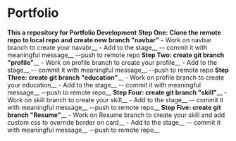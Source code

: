 # Portfolio
**This a repository for Portfolio Development**
**Step One: Clone the remote repo to local repo and create new branch "navbar"**
    - Work on navbar branch to create your navabr__
    - Add to the stage__
    -- commit it with meaningful message__
    --push to remote repo
 **Step Two: create git branch "profile"**__
     - Work on profile branch to create your profile__
    - Add to the stage__
    -- commit it with meaningful message__
    --push to remote repo
  **Step Three: create git branch "education"**__
     - Work on profile branch to create your education__
    - Add to the stage__
    -- commit it with meaningful message__
    --push to remote repo__
  **Step Four: create git branch "skill"**__
     - Work on skill branch to create your skill__
    - Add to the stage__
    -- commit it with meaningful message__
    --push to remote repo__
  **Step Five: create git branch "Resume"**__
     - Work on Resume branch to create your skill and add custom css to override border on card__
    - Add to the stage__
    -- commit it with meaningful message__
    --push to remote repo__

